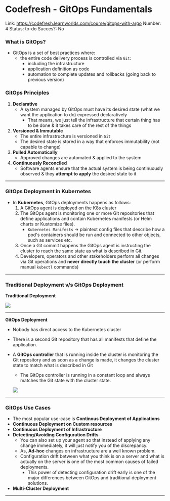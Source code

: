 # Codefresh - GitOps Fundamentals

Link: https://codefresh.learnworlds.com/course/gitops-with-argo
Number: 4
Status: to-do
Succes?: No

### What is GitOps?

- GitOps is a set of best practices where:
    - the entire code delivery process is controlled via `Git`:
        - including the infrastructure
        - application definition as code
        - automation to complete updates and rollbacks (going back to previous version)

### GitOps Principles

1. **Declarative**
    - A system managed by GitOps must have its desired state (what we want the application to do) expressed declaratively
        - That means, we just tell the infrastructure that certain thing has to be done & it takes care of the rest of the things
2. **Versioned & Immutable**
    - The entire infrastructure is versioned in `Git`
    - The desired state is stored in a way that enforces immutability (not capable to change)
3. **Pulled Automatically**
    - Approved changes are automated & applied to the system
4. **Continuously Reconciled**
    - Software agents ensure that the actual system is being continuously observed & they **attempt to apply** the desired state to it

---

### GitOps Deployment in Kubernetes

- In **Kubernetes**, GitOps deployments happens as follows:
    1. A GitOps agent is deployed on the K8s cluster
    2. The GitOps agent is monitoring one or more Git repositories that define applications and contain Kubernetes manifests (or Helm charts or Kustomize files).
        - `Kubernetes Manifests` → plaintext config files that describe how a pod's containers should be run and connected to other objects, such as services etc.
    3. Once a Git commit happens the GitOps agent is instructing the cluster to reach the same state as what is described in Git.
    4. Developers, operators and other stakeholders perform all changes via Git operations and **never directly touch the cluster** (or perform manual `kubectl` commands)

---

### Traditional Deployment v/s GitOps Deployment

**Traditional Deployment**

![](https://i.imgur.com/yfMdeT7.png)

---

**GitOps Deployment**

- Nobody has direct access to the Kubernetes cluster
- There is a second Git repository that has all manifests that define the application.
- A **GitOps controller** that is running inside the cluster is monitoring the Git repository and as soon as a change is made, it changes the cluster state to match what is described in Git
    - The GitOps controller is running in a constant loop and always matches the Git state with the cluster state.
    
    ![](https://i.imgur.com/z8M52YO.png)
    

---

### GitOps Use Cases

- The most popular use-case is **Continous Deployment of Applications**
- **Continuous Deployment on Custom resources**
- **Continuous Deployment of Infrastructure**
- **Detecting/Avoiding Configuration Drifts**
    - You can also set up your agent so that instead of applying any change immediately, it will just notify you of the discrepancy.
    - As, **Ad-hoc** changes on infrastructure are a well known problem.
    - Configuration drift between what you think is on a server and what is actually on the server is one of the most common causes of failed deployments.
        - This power of detecting configuration drift early is one of the major differences between GitOps and traditional deployment solutions.
- **Multi-Cluster Deployment**

---
